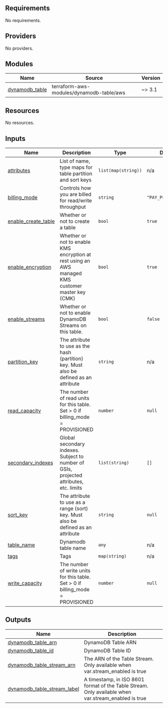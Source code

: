 ## Requirements

No requirements.

## Providers

No providers.

## Modules

| Name | Source | Version |
|------|--------|---------|
| <a name="module_dynamodb_table"></a> [dynamodb\_table](#module\_dynamodb\_table) | terraform-aws-modules/dynamodb-table/aws | ~> 3.1 |

## Resources

No resources.

## Inputs

| Name | Description | Type | Default | Required |
|------|-------------|------|---------|:--------:|
| <a name="input_attributes"></a> [attributes](#input\_attributes) | List of name, type maps for table partition and sort keys | `list(map(string))` | n/a | yes |
| <a name="input_billing_mode"></a> [billing\_mode](#input\_billing\_mode) | Controls how you are billed for read/write throughput | `string` | `"PAY_PER_REQUEST"` | no |
| <a name="input_enable_create_table"></a> [enable\_create\_table](#input\_enable\_create\_table) | Whether or not to create a table | `bool` | `true` | no |
| <a name="input_enable_encryption"></a> [enable\_encryption](#input\_enable\_encryption) | Whether or not to enable KMS encryption at rest using an AWS managed KMS customer master key (CMK) | `bool` | `true` | no |
| <a name="input_enable_streams"></a> [enable\_streams](#input\_enable\_streams) | Whether or not to enable DynamoDB Streams on this table. | `bool` | `false` | no |
| <a name="input_partition_key"></a> [partition\_key](#input\_partition\_key) | The attribute to use as the hash (partition) key. Must also be defined as an attribute | `string` | n/a | yes |
| <a name="input_read_capacity"></a> [read\_capacity](#input\_read\_capacity) | The number of read units for this table. Set > 0 if billing\_mode = PROVISIONED | `number` | `null` | no |
| <a name="input_secondary_indexes"></a> [secondary\_indexes](#input\_secondary\_indexes) | Global secondary indexes. Subject to number of GSIs, projected attributes, etc. limits | `list(string)` | `[]` | no |
| <a name="input_sort_key"></a> [sort\_key](#input\_sort\_key) | The attribute to use as a range (sort) key. Must also be defined as an attribute | `string` | `null` | no |
| <a name="input_table_name"></a> [table\_name](#input\_table\_name) | Dynamodb table name | `any` | n/a | yes |
| <a name="input_tags"></a> [tags](#input\_tags) | Tags | `map(string)` | n/a | yes |
| <a name="input_write_capacity"></a> [write\_capacity](#input\_write\_capacity) | The number of write units for this table. Set > 0 if billing\_mode = PROVISIONED | `number` | `null` | no |

## Outputs

| Name | Description |
|------|-------------|
| <a name="output_dynamodb_table_arn"></a> [dynamodb\_table\_arn](#output\_dynamodb\_table\_arn) | DynamoDB Table ARN |
| <a name="output_dynamodb_table_id"></a> [dynamodb\_table\_id](#output\_dynamodb\_table\_id) | DynamoDB Table ID |
| <a name="output_dynamodb_table_stream_arn"></a> [dynamodb\_table\_stream\_arn](#output\_dynamodb\_table\_stream\_arn) | The ARN of the Table Stream. Only available when var.stream\_enabled is true |
| <a name="output_dynamodb_table_stream_label"></a> [dynamodb\_table\_stream\_label](#output\_dynamodb\_table\_stream\_label) | A timestamp, in ISO 8601 format of the Table Stream. Only available when var.stream\_enabled is true |
